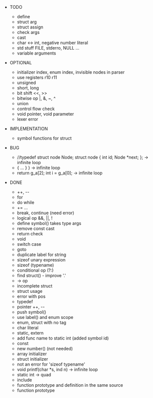 * TODO
  - define
  - struct arg
  - struct assign
  - check args
  - cast
  - char <-> int, negative number literal
  - std stuff FILE, stderro, NULL ...
  - variable arguments

* OPTIONAL
  - initializer index, enum index, invisible nodes in parser
  - use registers r10 r11
  - unsigned
  - short, long
  - bit shift <<, >>
  - bitwise op |, &, ~, ^
  - union
  - control flow check
  - void pointer, void parameter
  - lexer error

* IMPLEMENTATION
  - symbol functions for struct 

* BUG
  - //typedef struct node Node;
    struct node {
        int id;
        Node *next;
    };
    -> infinite loop
  - { ...  } } -> infinite loop
  - return g_a[2]; int i = g_a[0]; -> infinite loop

* DONE
  - ++, --
  - for
  - do while
  - += ...
  - break, continue (need error)
  - logical op &&, ||, !
  - define symbol() takes type args
  - remove const cast
  - return check
  - void
  - switch case
  - goto
  - duplicate label for string
  - sizeof unary expression
  - sizeof (typename)
  - conditional op (?:)
  - find struct() - improve '.'
  - -> op
  - incomplete struct
  - struct usage
  - error with pos
  - typedef
  - pointer ++, --
  - push symbol()
  - use label() and enum scope
  - enum, struct with no tag
  - char literal
  - static, extern
  - add func name to static int (added symbol id)
  - const
  - new number() (not needed)
  - array initializer
  - struct initializer
  - not an error for 'sizeof typename'
  - void printf(char *s, ind n) -> infinite loop
  - static int -> quad
  - include
  - function prototype and definition in the same source
  - function prototype
